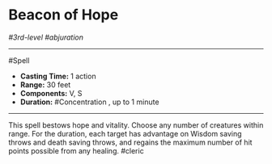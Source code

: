 # Beacon of Hope
*#3rd-level #abjuration*
___ 
#Spell
- **Casting Time:** 1 action
- **Range:** 30 feet
- **Components:** V, S
- **Duration:** #Concentration , up to 1 minute
---
This spell bestows hope and vitality. Choose any number of creatures within range. For the duration, each target has advantage on Wisdom saving throws and death saving throws, and regains the maximum number of hit points possible from any healing.
#cleric